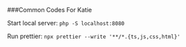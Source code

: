 ###Common Codes For Katie

Start local server:
`php -S localhost:8080`

Run prettier:
`npx prettier --write '**/*.{ts,js,css,html}'`
